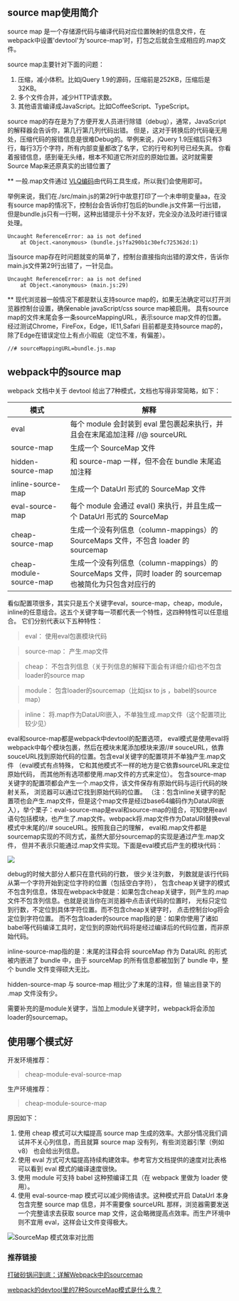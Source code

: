 ## source map使用简介

source map 是一个存储源代码与编译代码对应位置映射的信息文件，在webpack中设置'devtool'为'source-map'时，打包之后就会生成相应的.map文件。

source map主要针对下面的问题：

1. 压缩，减小体积。比如jQuery 1.9的源码，压缩前是252KB，压缩后是32KB。
2. 多个文件合并，减少HTTP请求数。
3. 其他语言编译成JavaScript。比如CoffeeScript、TypeScript。

source map的存在是为了方便开发人员进行除错（debug），通常，JavaScript的解释器会告诉你，第几行第几列代码出错。
但是，这对于转换后的代码毫无用处，压缩代码的报错信息是很难Debug的。举例来说，jQuery 1.9压缩后只有3行，每行3万个字符，所有内部变量都改了名字，它的行号和列号已经失真。
你看着报错信息，感到毫无头绪，根本不知道它所对应的原始位置。这时就需要Source Map来还原真实的出错位置了

** 一般.map文件通过 [VLQ编码](http://www.ruanyifeng.com/blog/2013/01/javascript_source_map.html)由代码工具生成，所以我们会使用即可。

举例来说，我们在./src/main.js的第29行中故意打印了一个未申明变量aa，在没有source map的情况下，控制台会告诉你打包后的bundle.js文件第一行出错，
但是bundle.js只有一行啊，这种出错提示十分不友好，完全没办法及时进行错误处理。

```
Uncaught ReferenceError: aa is not defined
    at Object.<anonymous> (bundle.js?fa290b1c30efc725362d:1)
```

当source map存在时问题就变的简单了，控制台直接指向出错的源文件，告诉你main.js文件第29行出错了，一针见血。

```
Uncaught ReferenceError: aa is not defined
    at Object.<anonymous> (main.js:29)
```

** 现代浏览器一般情况下都是默认支持source map的，如果无法确定可以打开浏览器控制台设置，确保enable javaScript/css source map被启用。
具有source map的文件末尾会多一条sourceMappingURL，表示source map文件的位置。
经过测试Chrome，FireFox，Edge，IE11,Safari 目前都是支持source map的，除了Edge在错误定位上有点小瑕疵（定位不准，有偏差）。

```
//# sourceMappingURL=bundle.js.map
```


## webpack中的source map

webpack 文档中关于 devtool 给出了7种模式，文档也写得非常简略，如下：

模式 | 解释
----|------
eval | 每个 module 会封装到 eval 里包裹起来执行，并且会在末尾追加注释 //@ sourceURL
source-map |生成一个 SourceMap 文件
hidden-source-map | 和 source-map 一样，但不会在 bundle 末尾追加注释
inline-source-map | 生成一个 DataUrl 形式的 SourceMap 文件
eval-source-map | 每个 module 会通过 eval() 来执行，并且生成一个 DataUrl 形式的 SourceMap
cheap-source-map | 生成一个没有列信息（column-mappings）的 SourceMaps 文件，不包含 loader 的 sourcemap
cheap-module-source-map |生成一个没有列信息（column-mappings）的 SourceMaps 文件，同时 loader 的 sourcemap 也被简化为只包含对应行的

看似配置项很多，其实只是五个关键字eval，source-map，cheap，module，inline的任意组合。这五个关键字每一项都代表一个特性，这四种特性可以任意组合。
它们分别代表以下五种特性：

> eval： 使用eval包裹模块代码

> source-map： 产生.map文件

> cheap： 不包含列信息（关于列信息的解释下面会有详细介绍)也不包含loader的source map

> module： 包含loader的sourcemap（比如jsx to js ，babel的source map）

> inline： 将.map作为DataURI嵌入，不单独生成.map文件（这个配置项比较少见）

eval和source-map都是webpack中devtool的配置选项， eval模式是使用eval将webpack中每个模块包裹，然后在模块末尾添加模块来源//# souceURL，依靠souceURL找到原始代码的位置。包含eval关键字的配置项并不单独产生.map文件
（eval模式有点特殊， 它和其他模式不一样的地方是它依靠sourceURL来定位原始代码， 而其他所有选项都使用.map文件的方式来定位）。
包含source-map关键字的配置项都会产生一个.map文件，该文件保存有原始代码与运行代码的映射关系， 浏览器可以通过它找到原始代码的位置。
（注：包含inline关键字的配置项也会产生.map文件，但是这个map文件是经过base64编码作为DataURI嵌入），举个栗子：eval-source-map是eval和source-map的组合，可知使用eavl语句包括模块，也产生了.map文件。webpack将.map文件作为DataURI替换eval模式中末尾的//# souceURL。按照我自己的理解， eval和.map文件都是sourcemap实现的不同方式，虽然大部分sourcemap的实现是通过产生.map文件， 但并不表示只能通过.map文件实现。下面是eval模式后产生的模块代码：

![](https://segmentfault.com/img/bVI3qw?w=741&h=445)

debug的时候大部分人都只在意代码的行数， 很少关注列数， 列数就是该行代码从第一个字符开始到定位字符的位置（包括空白字符），
包含cheap关键字的模式不包含列信息，体现在webpack中就是：如果包含cheap关键字，则产生的.map文件不包含列信息。也就是说当你在浏览器中点击该代码的位置时，
光标只定位到行数，不定位到具体字符位置。而不包含cheap关键字时， 点击控制台log将会定位到字符位置。
而不包含loader的source map指的是：如果你使用了诸如babel等代码编译工具时，定位到的原始代码将是经过编译后的代码位置，而非原始代码。

inline-source-map指的是：末尾的注释会将 sourceMap 作为 DataURL 的形式被内嵌进了 bundle 中，由于 sourceMap 的所有信息都被加到了 bundle 中，整个 bundle 文件变得硕大无比。

hidden-source-map 与 source-map 相比少了末尾的注释，但 输出目录下的 .map 文件没有少。

需要补充的是module关键字，当加上module关键字时，webpack将会添加loader的sourcemap。

## 使用哪个模式好

开发环境推荐：

> cheap-module-eval-source-map

生产环境推荐：

> cheap-module-source-map

原因如下：

1. 使用 cheap 模式可以大幅提高 source map 生成的效率。大部分情况我们调试并不关心列信息，而且就算 source map 没有列，有些浏览器引擎（例如 v8） 也会给出列信息。
2. 使用 eval 方式可大幅提高持续构建效率。参考官方文档提供的速度对比表格可以看到 eval 模式的编译速度很快。
3. 使用 module 可支持 babel 这种预编译工具（在 webpack 里做为 loader 使用）。
4. 使用 eval-source-map 模式可以减少网络请求。这种模式开启 DataUrl 本身包含完整 source map 信息，并不需要像 sourceURL 那样，浏览器需要发送一个完整请求去获取 source map 文件，这会略微提高点效率。而生产环境中则不宜用 eval，这样会让文件变得极大。

![SourceMap 模式效率对比图](https://lc-api-gold-cdn.xitu.io/a2e245898b08cdc389a2.jpeg)

### 推荐链接

[打破砂锅问到底：详解Webpack中的sourcemap](https://segmentfault.com/a/1190000008315937)

[webpack的devtool里的7种SourceMap模式是什么鬼？](https://juejin.im/post/58293502a0bb9f005767ba2f)

